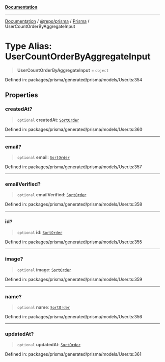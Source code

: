 [**Documentation**](../../../../../README.md)

***

[Documentation](../../../../../README.md) / [@repo/prisma](../../../README.md) / [Prisma](../README.md) / UserCountOrderByAggregateInput

# Type Alias: UserCountOrderByAggregateInput

> **UserCountOrderByAggregateInput** = `object`

Defined in: packages/prisma/generated/prisma/models/User.ts:354

## Properties

### createdAt?

> `optional` **createdAt**: [`SortOrder`](SortOrder.md)

Defined in: packages/prisma/generated/prisma/models/User.ts:360

***

### email?

> `optional` **email**: [`SortOrder`](SortOrder.md)

Defined in: packages/prisma/generated/prisma/models/User.ts:357

***

### emailVerified?

> `optional` **emailVerified**: [`SortOrder`](SortOrder.md)

Defined in: packages/prisma/generated/prisma/models/User.ts:358

***

### id?

> `optional` **id**: [`SortOrder`](SortOrder.md)

Defined in: packages/prisma/generated/prisma/models/User.ts:355

***

### image?

> `optional` **image**: [`SortOrder`](SortOrder.md)

Defined in: packages/prisma/generated/prisma/models/User.ts:359

***

### name?

> `optional` **name**: [`SortOrder`](SortOrder.md)

Defined in: packages/prisma/generated/prisma/models/User.ts:356

***

### updatedAt?

> `optional` **updatedAt**: [`SortOrder`](SortOrder.md)

Defined in: packages/prisma/generated/prisma/models/User.ts:361
